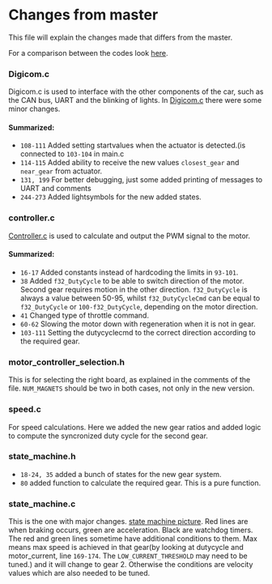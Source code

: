 # Changes from master
This file will explain the changes made that differs from the master.

For a comparison between the codes look [here](https://github.com/FuelFighter/Motor-drive-2018/compare/master...feat-variable_max_speed).

### Digicom.c

Digicom.c is used to interface with the other components of the car, such as the CAN bus, UART and the blinking of lights.
In [Digicom.c](https://github.com/FuelFighter/Motor-drive-2018/blob/4a34b9616d1ef1c2f01456ea91af67b0f3ea2aec/DigiCom.c)
there were some minor changes.

#### Summarized:
- `108-111` Added setting startvalues when the actuator is detected.(is connected to `103-104` in main.c
- `114-115` Added ability to receive the new values `closest_gear` and `near_gear` from actuator.
- `131, 199` For better debugging, just some added printing of messages to UART and comments
- `244-273` Added lightsymbols for the new added states.

### controller.c

[Controller.c](https://github.com/FuelFighter/Motor-drive-2018/blob/4a34b9616d1ef1c2f01456ea91af67b0f3ea2aec/controller.c) is used to calculate and output the PWM signal to the motor.

#### Summarized:
- `16-17` Added constants instead of hardcoding the limits in `93-101`.
- `38` Added `f32_DutyCycle` to be able to switch direction of the motor. Second gear requires motion in the other direction. `f32_DutyCycle` is always a value between 50-95, whilst `f32_DutyCycleCmd` can be equal to `f32_DutyCycle` or `100-f32_DutyCycle`, depending on the motor direction.
- `41` Changed type of throttle command.
- `60-62` Slowing the motor down with regeneration when it is not in gear.
- `103-111` Setting the dutycyclecmd to the correct direction according to the required gear.

### motor_controller_selection.h
This is for selecting the right board, as explained in the comments of the file. `NUM_MAGNETS` should be two in both cases, not only in the new version.

### speed.c
For speed calculations. Here we added the new gear ratios and added logic to compute the syncronized duty cycle for the second gear.

### state_machine.h
- `18-24, 35` added a bunch of states for the new gear system.
- `80` added function to calculate the required gear. This is a pure function.

### state_machine.c
This is the one with major changes. [state machine picture](statemachine.png). Red lines are when braking occurs, green are acceleration. Black are watchdog timers. The red and green lines sometime have additional conditions to them. Max means max speed is achieved in that gear(by looking at dutycycle and motor_current, line `169-174`. The `LOW_CURRENT_THRESHOLD` may need to be tuned.) and it will change to gear 2. Otherwise the conditions are velocity values which are also needed to be tuned.
